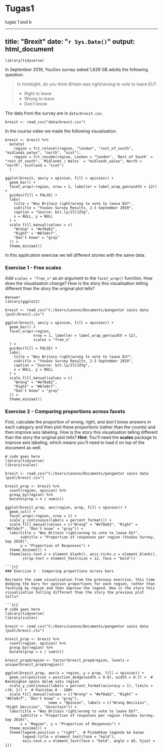 # Tugas1
tugas 1 psd b

---
title: "Brexit"
date: "`r Sys.Date()`"
output: html_document
---

```{r load-packages, message = FALSE, echo = FALSE}
library(tidyverse)
```

In September 2019, YouGov survey asked 1,639 GB adults the following question:

> In hindsight, do you think Britain was right/wrong to vote to leave EU?
>
>- Right to leave  
>- Wrong to leave  
>- Don't know

The data from the survey are in `data/brexit.csv`.

```{r message = FALSE}
brexit <- read_csv("data/brexit.csv")
```

In the course video we made the following visualisation.

```{r}
brexit <- brexit %>%
  mutate(
    region = fct_relevel(region, "london", "rest_of_south", "midlands_wales", "north", "scot"),
    region = fct_recode(region, London = "london", `Rest of South` = "rest_of_south", `Midlands / Wales` = "midlands_wales", North = "north", Scotland = "scot")
  )

ggplot(brexit, aes(y = opinion, fill = opinion)) +
  geom_bar() +
  facet_wrap(~region, nrow = 1, labeller = label_wrap_gen(width = 12)) +
  guides(fill = FALSE) +
  labs(
    title = "Was Britain right/wrong to vote to leave EU?",
    subtitle = "YouGov Survey Results, 2-3 September 2019",
    caption = "Source: bit.ly/2lCJZVg",
    x = NULL, y = NULL
  ) +
  scale_fill_manual(values = c(
    "Wrong" = "#ef8a62",
    "Right" = "#67a9cf",
    "Don't know" = "gray"
  )) +
  theme_minimal()
```

In this application exercise we tell different stories with the same data.

### Exercise 1 - Free scales

Add `scales = "free_x"` as an argument to the `facet_wrap()` function. How does the visualisation change? How is the story this visualisation telling different than the story the original plot tells?

```{r}
#answer
library(ggplot2)

brexit <- read_csv("C:/Users/Lenovo/Documents/pengantar sains data (psd)/brexit.csv")

ggplot(brexit, aes(y = opinion, fill = opinion)) +
  geom_bar() +
  facet_wrap(~region,
             nrow = 1, labeller = label_wrap_gen(width = 12),
             scales = "free_x"
  ) +
  guides(fill = FALSE) +
  labs(
    title = "Was Britain right/wrong to vote to leave EU?",
    subtitle = "YouGov Survey Results, 2-3 September 2019",
    caption = "Source: bit.ly/2lCJZVg",
    x = NULL, y = NULL
  ) +
  scale_fill_manual(values = c(
    "Wrong" = "#ef8a62",
    "Right" = "#67a9cf",
    "Don't know" = "gray"
  )) +
  theme_minimal()
```


### Exercise 2 - Comparing proportions across facets

First, calculate the proportion of wrong, right, and don't know answers in each category and then plot these proportions (rather than the counts) and then improve axis labeling. How is the story this visualisation telling different than the story the original plot tells? **Hint:** You'll need the **scales** package to improve axis labeling, which means you'll need to load it on top of the document as well.

```{r}
# code goes here
library(tidyverse)
library(scales)

brexit <- read_csv("C:/Users/Lenovo/Documents/pengantar sains data (psd)/brexit.csv")

brexit_prop <- brexit %>%
  count(region, opinion) %>%
  group_by(region) %>%
  mutate(prop = n / sum(n))

ggplot(brexit_prop, aes(region, prop, fill = opinion)) +
  geom_col() +
  facet_wrap(~region, nrow = 1) +
  scale_y_continuous(labels = percent_format()) +
  scale_fill_manual(values = c("Wrong" = "#ef8a62", "Right" = "#67a9cf", "Don't know" = "gray")) +
  labs(title = "Was Britain right/wrong to vote to leave EU?",
       subtitle = "Proportion of responses per region (YouGov Survey, Sep 2019)",
       y = "Proportion of Responses") +
  theme_minimal() +
  theme(axis.text.x = element_blank(), axis.ticks.x = element_blank(),
        strip.text = element_text(size = 12, face = "bold"))

```{r}
### Exercise 3 - Comparing proportions across bars

Recreate the same visualisation from the previous exercise, this time dodging the bars for opinion proportions for each region, rather than faceting by region and then improve the legend. How is the story this visualisation telling different than the story the previous plot tells?

```{r}
# code goes here
library(tidyverse)
library(scales)

brexit <- read_csv("C:/Users/Lenovo/Documents/pengantar sains data (psd)/brexit.csv")

brexit_prop <- brexit %>%
  count(region, opinion) %>%
  group_by(region) %>%
  mutate(prop = n / sum(n))

brexit_prop$region <- factor(brexit_prop$region, levels = unique(brexit_prop$region))

ggplot(brexit_prop, aes(x = region, y = prop, fill = opinion)) +
  geom_col(position = position_dodge(width = 0.8), width = 0.7) +  # Bandingkan opini dalam satu region
  scale_y_continuous(labels = percent_format(accuracy = 1), limits = c(0, 1)) +  # Pastikan 0 - 100%
  scale_fill_manual(values = c("Wrong" = "#ef8a62", "Right" = "#67a9cf", "Don't know" = "gray"),
                    name = "Opinion", labels = c("Wrong Decision", "Right Decision", "Uncertain")) +
  labs(title = "Was Britain right/wrong to vote to leave EU?",
       subtitle = "Proportion of responses per region (YouGov Survey, Sep 2019)",
       x = "Region", y = "Proportion of Responses") +
  theme_minimal() +
  theme(legend.position = "right",  # Pindahkan legenda ke kanan
        legend.title = element_text(face = "bold"),
        axis.text.x = element_text(face = "bold", angle = 45, hjust = 1))

